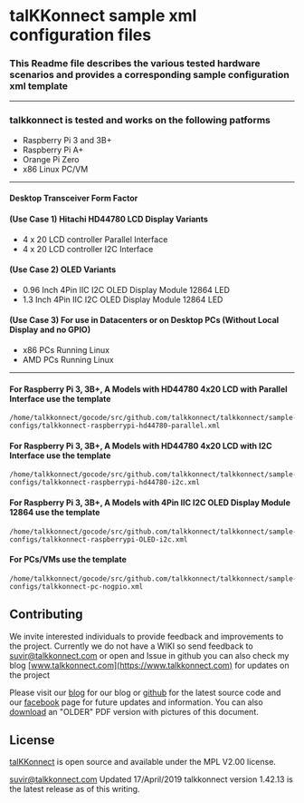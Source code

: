 # talKKonnect sample xml configuration files

### This Readme file describes the various tested hardware scenarios and provides a corresponding sample configuration xml template

---
### talkkonnect is tested and works on the following patforms

* Raspberry Pi 3 and 3B+
* Raspberry Pi A+
* Orange Pi Zero
* x86 Linux PC/VM
---
#### Desktop Transceiver Form Factor
#### (Use Case 1) Hitachi HD44780 LCD Display Variants 
* 4 x 20 LCD controller Parallel Interface
* 4 x 20 LCD controller I2C Interface

#### (Use Case 2) OLED Variants 
* 0.96 Inch 4Pin IIC I2C OLED Display Module 12864 LED
* 1.3  Inch 4Pin IIC I2C OLED Display Module 12864 LED

#### (Use Case 3) For use in Datacenters or on Desktop PCs (Without Local Display and no GPIO)
* x86 PCs Running Linux
* AMD PCs Running Linux
---

#### For Raspberry Pi 3, 3B+, A Models with HD44780 4x20 LCD with Parallel Interface use the template
````
/home/talkkonnect/gocode/src/github.com/talkkonnect/talkkonnect/sample-configs/talkkonnect-raspberrypi-hd44780-parallel.xml
`````

#### For Raspberry Pi 3, 3B+, A Models with HD44780 4x20 LCD with I2C Interface use the template
````
/home/talkkonnect/gocode/src/github.com/talkkonnect/talkkonnect/sample-configs/talkkonnect-raspberrypi-hd44780-i2c.xml
````

#### For Raspberry Pi 3, 3B+, A Models with 4Pin IIC I2C OLED Display Module 12864  use the template
````
/home/talkkonnect/gocode/src/github.com/talkkonnect/talkkonnect/sample-configs/talkkonnect-raspberrypi-OLED-i2c.xml
````

#### For PCs/VMs use the template
````
/home/talkkonnect/gocode/src/github.com/talkkonnect/talkkonnect/sample-configs/talkkonnect-pc-nogpio.xml
````


## Contributing 
We invite interested individuals to provide feedback and improvements to the project. Currently we do not have a WIKI so send feedback to <suvir@talkkonnect.com> or open and Issue in github
you can also check my blog  [www.talkkonnect.com](https://www.talkkonnect.com) for updates on the project

Please visit our [blog](www.talkkonnect.com) for our blog or [github](github.com/talkkonnect) for the latest source code and our [facebook](https://www.facebook.com/talkkonnect) page for future updates and information. 
You can also [download](https://talkkonnect.com/wp-content/uploads/2019/01/Readme-13-01-2019.pdf) an "OLDER" PDF version with pictures of this document.

## License 
[talKKonnect](http://www.talkkonnect.com) is open source and available under the MPL V2.00 license.

<suvir@talkkonnect.com> Updated 17/April/2019  talkkonnect version 1.42.13 is the latest release as of this writing.

